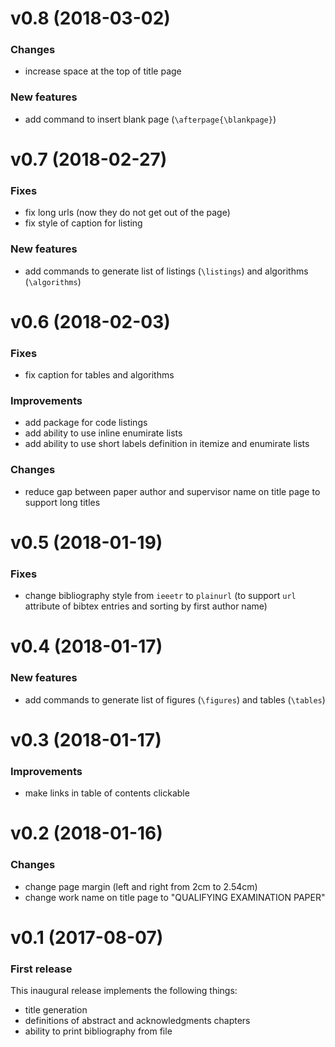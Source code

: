 # v0.8 (2018-03-02)
### Changes
* increase space at the top of title page

### New features
* add command to insert blank page (`\afterpage{\blankpage}`)

# v0.7 (2018-02-27)
### Fixes
* fix long urls (now they do not get out of the page)
* fix style of caption for listing

### New features
* add commands to generate list of listings (`\listings`) and algorithms (`\algorithms`)

# v0.6 (2018-02-03)
### Fixes
* fix caption for tables and algorithms

### Improvements
* add package for code listings
* add ability to use inline enumirate lists
* add ability to use short labels definition in itemize and enumirate lists

### Changes
* reduce gap between paper author and supervisor name on title page to support long titles

# v0.5 (2018-01-19)
### Fixes
* change bibliography style from `ieeetr` to `plainurl` (to support `url` attribute of bibtex entries and sorting by first author name)

# v0.4 (2018-01-17)
### New features
* add commands to generate list of figures (`\figures`) and tables (`\tables`)

# v0.3 (2018-01-17)
### Improvements
* make links in table of contents clickable

# v0.2 (2018-01-16)
### Changes
* change page margin (left and right from 2cm to 2.54cm)
* change work name on title page to "QUALIFYING EXAMINATION PAPER"

# v0.1 (2017-08-07)
### First release
This inaugural release implements the following things:
* title generation
* definitions of abstract and acknowledgments chapters
* ability to print bibliography from file
